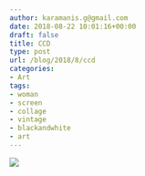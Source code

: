 ```yaml
---
author: karamanis.g@gmail.com
date: 2018-08-22 10:01:16+00:00
draft: false
title: CCD
type: post
url: /blog/2018/8/ccd
categories:
- Art
tags:
- woman
- screen
- collage
- vintage
- blackandwhite
- art
---
```


![](/images/2018-08-22-20188ccd/IMG_0293.JPG)

